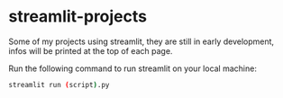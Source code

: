 # streamlit-projects
Some of my projects using streamlit, they are still in early development, infos will be printed at the top of each page.

Run the following command to run streamlit on your local machine:

```bash
streamlit run (script).py
```